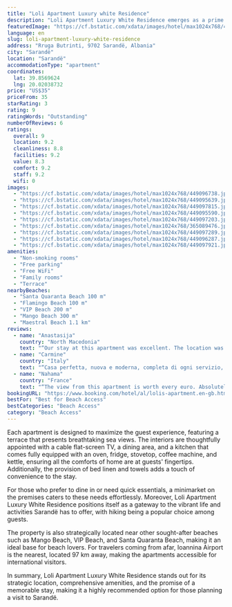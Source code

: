 ```yaml
---
title: "Loli Apartment Luxury white Residence"
description: "Loli Apartment Luxury White Residence emerges as a prime choice for travelers seeking comfort and convenience in Sarandë, Vlorë County."
featuredImage: "https://cf.bstatic.com/xdata/images/hotel/max1024x768/449096738.jpg?k=a5014a2870475d164aa5a45d08eeb36810f3f8bb5d09898699876308616a8023&o=&hp=1"
language: en
slug: loli-apartment-luxury-white-residence
address: "Rruga Butrinti, 9702 Sarandë, Albania"
city: "Sarandë"
location: "Sarandë"
accommodationType: "apartment"
coordinates:
  lat: 39.8569624
  lng: 20.02038732
price: "US$35"
priceFrom: 35
starRating: 3
rating: 9
ratingWords: "Outstanding"
numberOfReviews: 6
ratings:
  overall: 9
  location: 9.2
  cleanliness: 8.8
  facilities: 9.2
  value: 8.3
  comfort: 9.2
  staff: 9.2
  wifi: 0
images:
  - "https://cf.bstatic.com/xdata/images/hotel/max1024x768/449096738.jpg?k=a5014a2870475d164aa5a45d08eeb36810f3f8bb5d09898699876308616a8023&o=&hp=1"
  - "https://cf.bstatic.com/xdata/images/hotel/max1024x768/449095639.jpg?k=8bb872ef7460c244fef5909cafe4ac0a9b2a2e42ef759cea2a2a04b45f91d5e2&o=&hp=1"
  - "https://cf.bstatic.com/xdata/images/hotel/max1024x768/449097815.jpg?k=387560d9aa30c1ebc7ce68dcaca16a9a433f1e3a4fd9dcaae809b3e95f9bfd96&o=&hp=1"
  - "https://cf.bstatic.com/xdata/images/hotel/max1024x768/449095590.jpg?k=c9410345fc1d477b66ed77ac02c7c1089a3c60c9f6315b28500429830bc88b74&o=&hp=1"
  - "https://cf.bstatic.com/xdata/images/hotel/max1024x768/449097203.jpg?k=0ddb6d9d65b4608dbfb5cab5cbca3dc9ae772a726664d75626cc9d949a2867ed&o=&hp=1"
  - "https://cf.bstatic.com/xdata/images/hotel/max1024x768/365089476.jpg?k=0192cb55b01413a8b14336b010614d4597265ef9d00b80ee3adcf8c0a8cdb9ed&o=&hp=1"
  - "https://cf.bstatic.com/xdata/images/hotel/max1024x768/449097289.jpg?k=015b8581d9c712b47d2e1047366cff5c1189754d956659c15c2f886aea3312ed&o=&hp=1"
  - "https://cf.bstatic.com/xdata/images/hotel/max1024x768/449096287.jpg?k=f8a4fd2cbbf14585415a7fb1b4f888cb80fdfbe936190c5126a21e93c0e83601&o=&hp=1"
  - "https://cf.bstatic.com/xdata/images/hotel/max1024x768/449097921.jpg?k=aabfcfc1fb0c5deea5a37ff44d4e1d7adee25320b50f5456061e3fe76a38b119&o=&hp=1"
amenities:
  - "Non-smoking rooms"
  - "Free parking"
  - "Free WiFi"
  - "Family rooms"
  - "Terrace"
nearbyBeaches:
  - "Santa Quaranta Beach 100 m"
  - "Flamingo Beach 100 m"
  - "VIP Beach 200 m"
  - "Mango Beach 300 m"
  - "Maestral Beach 1.1 km"
reviews:
  - name: "Anastasija"
    country: "North Macedonia"
    text: "“Our stay at this apartment was excellent. The location was top tier, the best beaches and restaurants are all around. It was very clean and the interior is very new and modern. And the best thing is that you can enjoy the sea view and the most...”"
  - name: "Carmine"
    country: "Italy"
    text: "“Casa perfetta, nuova e moderna, completa di ogni servizio, con ampio terrazzo molto accogliente”"
  - name: "Nahama"
    country: "France"
    text: "“The view from this apartment is worth every euro. Absolutely beautiful from morning to night”"
bookingURL: "https://www.booking.com/hotel/al/lolis-apartment.en-gb.html?aid=8035640"
bestFor: "Best for Beach Access"
bestCategories: "Beach Access"
category: "Beach Access"
---
```


Each apartment is designed to maximize the guest experience, featuring a terrace that presents breathtaking sea views. The interiors are thoughtfully appointed with a cable flat-screen TV, a dining area, and a kitchen that comes fully equipped with an oven, fridge, stovetop, coffee machine, and kettle, ensuring all the comforts of home are at guests' fingertips. Additionally, the provision of bed linen and towels adds a touch of convenience to the stay.

For those who prefer to dine in or need quick essentials, a minimarket on the premises caters to these needs effortlessly. Moreover, Loli Apartment Luxury White Residence positions itself as a gateway to the vibrant life and activities Sarandë has to offer, with hiking being a popular choice among guests.

The property is also strategically located near other sought-after beaches such as Mango Beach, VIP Beach, and Santa Quaranta Beach, making it an ideal base for beach lovers. For travelers coming from afar, Ioannina Airport is the nearest, located 97 km away, making the apartments accessible for international visitors.

In summary, Loli Apartment Luxury White Residence stands out for its strategic location, comprehensive amenities, and the promise of a memorable stay, making it a highly recommended option for those planning a visit to Sarandë.